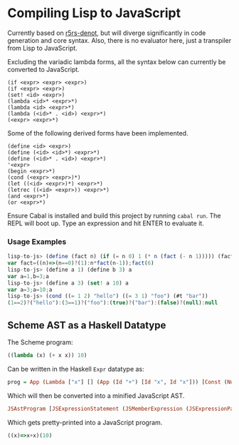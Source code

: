 # Compiling Lisp to JavaScript
Currently based on [r5rs-denot](github.com/siraben/r5rs-denot), but
will diverge significantly in code generation and core syntax.  Also,
there is no evaluator here, just a transpiler from Lisp to JavaScript. 

Excluding the variadic lambda forms, all the syntax below can
currently be converted to JavaScript.

```text
(if <expr> <expr> <expr>)
(if <expr> <expr>)
(set! <id> <expr>)
(lambda <id>* <expr>*)
(lambda <id> <expr>*)
(lambda (<id>* . <id>) <expr>*)
(<expr> <expr>*)
```

Some of the following derived forms have been implemented.

```text
(define <id> <expr>)
(define (<id> <id>*) <expr>*)
(define (<id>* . <id>) <expr>*)
'<expr>
(begin <expr>*)
(cond (<expr> <expr>)*)
(let ((<id> <expr>)*) <expr>*)
(letrec ((<id> <expr>)) <expr>*)
(and <expr>*)
(or <expr>*)
```

Ensure Cabal is installed and build this project by running `cabal
run`.  The REPL will boot up.  Type an expression and hit ENTER to
evaluate it.

### Usage Examples
```js
lisp-to-js> (define (fact n) (if (= n 0) 1 (* n (fact (- n 1))))) (fact 6)
var fact=((n)=>(n==0)?(1):n*fact(n-1));fact(6)
lisp-to-js> (define a 1) (define b 3) a
var a=1,b=3;a
lisp-to-js> (define a 3) (set! a 10) a
var a=3;a=10;a
lisp-to-js> (cond ((= 1 2) "hello") ((= 3 1) "foo") (#t "bar"))
(1==2)?("hello"):(3==1)?("foo"):(true)?("bar"):(false)?(null):null
```
## Scheme AST as a Haskell Datatype
The Scheme program:
```scheme
((lambda (x) (+ x x)) 10)
```

Can be written in the Haskell `Expr` datatype as:

```haskell
prog = App (Lambda ["x"] [] (App (Id "+") [Id "x", Id "x"])) [Const (Number 10)]
```

Which will then be converted into a minified JavaScript AST.

```haskell
JSAstProgram [JSExpressionStatement (JSMemberExpression (JSExpressionParen JSNoAnnot (JSArrowExpression (JSParenthesizedArrowParameterList JSNoAnnot (JSLOne (JSIdentifier JSNoAnnot "x")) JSNoAnnot) JSNoAnnot (JSExpressionStatement (JSExpressionBinary (JSIdentifier JSNoAnnot "x") (JSBinOpPlus JSNoAnnot) (JSIdentifier JSNoAnnot "x")) JSSemiAuto)) JSNoAnnot) JSNoAnnot (JSLOne (JSDecimal JSNoAnnot "10")) JSNoAnnot) JSSemiAuto] JSNoAnnot
```

Which gets pretty-printed into a JavaScript program.

```js
((x)=>x+x)(10)
```
